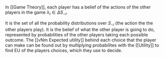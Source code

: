 In [[Game Theory]], each player has a belief of the actions of the other players in the game $\lambda_i \in \Delta S_{-i}$. 

It is the set of all the probability distributions over $S_{-i}$ (the action the the other players play). It is the belief of what the other player is going to do, represented by probabilities of the other players taking each possible outcome. The [[vNm Expected utility]] behind each choice that the player can make can be found out by multiplying probabilites with the [[Utility]] to find EU of the players choices, which they use to decide.